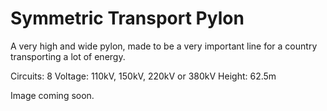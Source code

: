 # Symmetric Transport Pylon
A very high and wide pylon, made to be a very important line for a country transporting a lot of energy.

Circuits: 8
Voltage: 110kV, 150kV, 220kV or 380kV
Height: 62.5m

Image coming soon.
